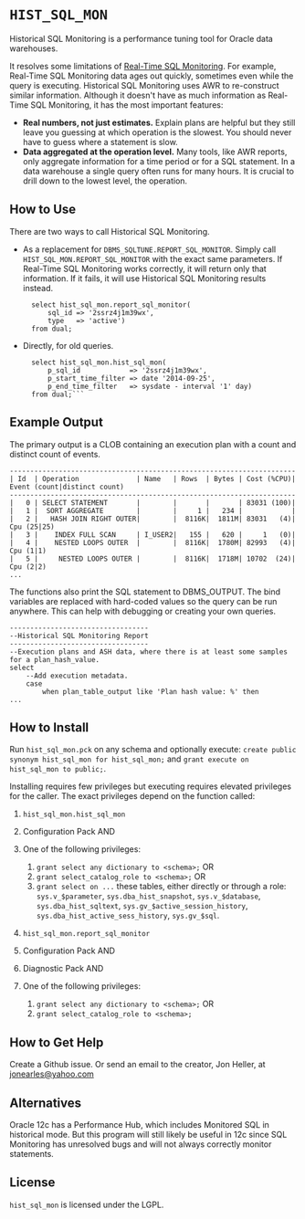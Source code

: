 `HIST_SQL_MON`
============

Historical SQL Monitoring is a performance tuning tool for Oracle data warehouses.

It resolves some limitations of [Real-Time SQL Monitoring](http://www.oracle.com/technetwork/database/manageability/sqlmonitor-084401.html).  For example, Real-Time SQL Monitoring data ages out quickly, sometimes even while the query is executing.  Historical SQL Monitoring uses AWR to re-construct similar information.  Although it doesn't have as much information as Real-Time SQL Monitoring, it has the most important features:

* **Real numbers, not just estimates.**  Explain plans are helpful but they still leave you guessing at which operation is the slowest.  You should never have to guess where a statement is slow.
* **Data aggregated at the operation level.**  Many tools, like AWR reports, only aggregate information for a time period or for a SQL statement.  In a data warehouse a single query often runs for many hours.  It is crucial to drill down to the lowest level, the operation.


## How to Use

There are two ways to call Historical SQL Monitoring.

* As a replacement for `DBMS_SQLTUNE.REPORT_SQL_MONITOR`.  Simply call `HIST_SQL_MON.REPORT_SQL_MONITOR` with the exact same parameters.  If Real-Time SQL Monitoring works correctly, it will return only that information.  If it fails, it will use Historical SQL Monitoring results instead.

        select hist_sql_mon.report_sql_monitor(
            sql_id => '2ssrz4j1m39wx',
            type   => 'active')
        from dual;

* Directly, for old queries.  

        select hist_sql_mon.hist_sql_mon(
            p_sql_id            => '2ssrz4j1m39wx',
            p_start_time_filter => date '2014-09-25',
            p_end_time_filter   => sysdate - interval '1' day)
        from dual;```


## Example Output

The primary output is a CLOB containing an execution plan with a count and distinct count of events.

    ----------------------------------------------------------------------
    | Id  | Operation              | Name   | Rows  | Bytes | Cost (%CPU)| Event (count|distinct count)
    ----------------------------------------------------------------------
    |   0 | SELECT STATEMENT       |        |       |       | 83031 (100)|
    |   1 |  SORT AGGREGATE        |        |     1 |   234 |            |
    |   2 |   HASH JOIN RIGHT OUTER|        |  8116K|  1811M| 83031   (4)| Cpu (25|25)
    |   3 |    INDEX FULL SCAN     | I_USER2|   155 |   620 |     1   (0)|
    |   4 |    NESTED LOOPS OUTER  |        |  8116K|  1780M| 82993   (4)| Cpu (1|1)
    |   5 |     NESTED LOOPS OUTER |        |  8116K|  1718M| 10702  (24)| Cpu (2|2)
    ...

The functions also print the SQL statement to DBMS_OUTPUT.  The bind variables are replaced with hard-coded values so the query can be run anywhere.  This can help with debugging or creating your own queries.

    ----------------------------------
    --Historical SQL Monitoring Report
    ----------------------------------
    --Execution plans and ASH data, where there is at least some samples for a plan_hash_value.
    select
    	--Add execution metadata.
    	case
    		when plan_table_output like 'Plan hash value: %' then
    ...


## How to Install

Run `hist_sql_mon.pck` on any schema and optionally execute:
`create public synonym hist_sql_mon for hist_sql_mon;` and `grant execute on hist_sql_mon to public;`.

Installing requires few privileges but executing requires elevated privileges for the caller.  The exact privileges depend on the function called:

1. `hist_sql_mon.hist_sql_mon`
  1. Configuration Pack AND
  2. One of the following privileges:
     1. `grant select any dictionary to <schema>;` OR
     2. `grant select_catalog_role to <schema>;` OR
     3. `grant select on ...` these tables, either directly or through a role: `sys.v_$parameter`, `sys.dba_hist_snapshot`, `sys.v_$database`, `sys.dba_hist_sqltext`, `sys.gv_$active_session_history`, `sys.dba_hist_active_sess_history`, `sys.gv_$sql`.

2. `hist_sql_mon.report_sql_monitor`
  1. Configuration Pack AND
  2. Diagnostic Pack AND
  3. One of the following privileges:
     1. `grant select any dictionary to <schema>;` OR
     2. `grant select_catalog_role to <schema>;`

## How to Get Help
Create a Github issue.  Or send an email to the creator, Jon Heller, at jonearles@yahoo.com


## Alternatives

Oracle 12c has a Performance Hub, which includes Monitored SQL in historical mode.  But this program will still likely be useful in 12c since SQL Monitoring has unresolved bugs and will not always correctly monitor statements.


## License
`hist_sql_mon` is licensed under the LGPL.
